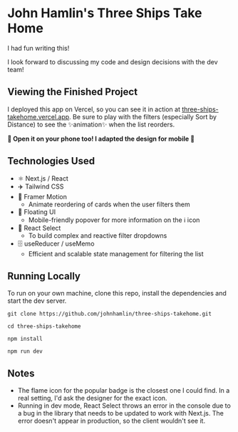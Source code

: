 # John Hamlin's Three Ships Take Home

I had fun writing this!

I look forward to discussing my code and design decisions with the dev team!

## Viewing the Finished Project

I deployed this app on Vercel, so you can see it in action at [three-ships-takehome.vercel.app](https://three-ships-takehome.vercel.app/). Be sure to play with the filters (especially Sort by Distance) to see the ✨animation✨ when the list reorders.

**📱 Open it on your phone too! I adapted the design for mobile 📱**

## Technologies Used

- ⚛️ Next.js / React
- ✈️ Tailwind CSS
- 💫 Framer Motion
  - Animate reordering of cards when the user filters them
- 🎈 Floating UI
  - Mobile-friendly popover for more information on the ℹ️ icon
- 🔽 React Select
  - To build complex and reactive filter dropdowns
- 🗄️ useReducer / useMemo
  - Efficient and scalable state management for filtering the list

## Running Locally

To run on your own machine, clone this repo, install the dependencies and start the dev server.

```SH
git clone https://github.com/johnhamlin/three-ships-takehome.git

cd three-ships-takehome

npm install

npm run dev
```

## Notes

- The flame icon for the popular badge is the closest one I could find. In a real setting, I'd ask the designer for the exact icon.
- Running in dev mode, React Select throws an error in the console due to a bug in the library that needs to be updated to work with Next.js. The error doesn't appear in production, so the client wouldn't see it.
